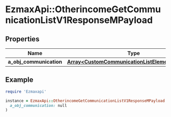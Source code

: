 # EzmaxApi::OtherincomeGetCommunicationListV1ResponseMPayload

## Properties

| Name | Type | Description | Notes |
| ---- | ---- | ----------- | ----- |
| **a_obj_communication** | [**Array&lt;CustomCommunicationListElementResponse&gt;**](CustomCommunicationListElementResponse.md) |  |  |

## Example

```ruby
require 'Ezmaxapi'

instance = EzmaxApi::OtherincomeGetCommunicationListV1ResponseMPayload.new(
  a_obj_communication: null
)
```


